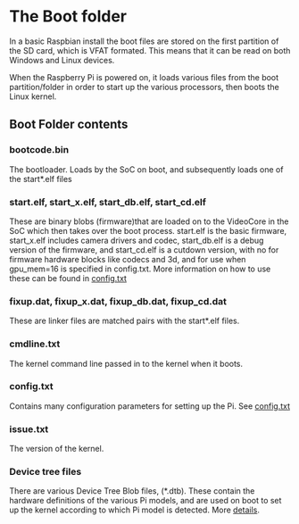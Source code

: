 # The Boot folder

In a basic Raspbian install the boot files are stored on the first partition of the SD card, which is VFAT formated. This means that it can be read on both Windows and Linux devices. 

When the Raspberry Pi is powered on, it loads various files from the boot partition/folder in order to start up the various processors, then boots the Linux kernel.

## Boot Folder contents

### bootcode.bin

The bootloader. Loads by the SoC on boot, and subsequently loads one of the start*.elf files

### start.elf, start_x.elf, start_db.elf, start_cd.elf

These are binary blobs (firmware)that are loaded on  to the VideoCore in the SoC which then takes over the boot process.
start.elf is the basic firmware, start_x.elf includes camera drivers and codec, start_db.elf is a debug version of the firmware, and start_cd.elf is a cutdown version, with no for firmware hardware blocks like codecs and 3d, and for use when gpu_mem=16 is specified in config.txt. More information on how to use these can be found in [config.txt](./config-txt/boot.md)

### fixup.dat, fixup_x.dat, fixup_db.dat, fixup_cd.dat

These are linker files are matched pairs with the start*.elf files.

### cmdline.txt

The kernel command line passed in to the kernel when it boots.

### config.txt

Contains many configuration parameters for setting up the Pi. See [config.txt](./config-txt/README.md)

### issue.txt

The version of the kernel.

### Device tree files

There are various Device Tree Blob files, (*.dtb). These contain the hardware definitions of the various Pi models, and are used on boot to set up the kernel according to which Pi model is detected. More [details](device-tree.md).
